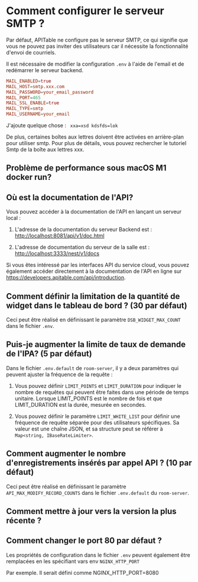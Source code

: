 # Comment configurer le serveur SMTP ?

Par défaut, APITable ne configure pas le serveur SMTP, ce qui signifie que vous ne pouvez pas inviter des utilisateurs car il nécessite la fonctionnalité d'envoi de courriels.

Il est nécessaire de modifier la configuration `.env` à l'aide de l'email et de redémarrer le serveur backend.

```conf
MAIL_ENABLED=true
MAIL_HOST=smtp.xxx.com
MAIL_PASSWORD=your_email_password
MAIL_PORT=465
MAIL_SSL_ENABLE=true
MAIL_TYPE=smtp
MAIL_USERNAME=your_email
```

J'ajoute quelque chose : `
xxa=xsd
kdsfds=lok`

De plus, certaines boîtes aux lettres doivent être activées en arrière-plan pour utiliser smtp. Pour plus de détails, vous pouvez rechercher le tutoriel Smtp de la boîte aux lettres xxx.


## Problème de performance sous macOS M1 docker run?

## Où est la documentation de l'API?

Vous pouvez accéder à la documentation de l'API en lançant un serveur local :

1. L'adresse de la documentation du serveur Backend est : <http://localhost:8081/api/v1/doc.html>

2. L'adresse de documentation du serveur de la salle est : <http://localhost:3333/nest/v1/docs>

Si vous êtes intéressé par les interfaces API du service cloud, vous pouvez également accéder directement à la documentation de l'API en ligne sur <https://developers.apitable.com/api/introduction>.

## Comment définir la limitation de la quantité de widget dans le tableau de bord ? (30 par défaut)

Ceci peut être réalisé en définissant le paramètre `DSB_WIDGET_MAX_COUNT` dans le fichier `.env`.

## Puis-je augmenter la limite de taux de demande de l'IPA? (5 par défaut)

Dans le fichier `.env.default` de `room-server`, il y a deux paramètres qui peuvent ajuster la fréquence de la requête :

1. Vous pouvez définir `LIMIT_POINTS` et `LIMIT_DURATION` pour indiquer le nombre de requêtes qui peuvent être faites dans une période de temps unitaire. Lorsque LIMIT_POINTS est le nombre de fois et que LIMIT_DURATION est la durée, mesurée en secondes.

2. Vous pouvez définir le paramètre `LIMIT_WHITE_LIST` pour définir une fréquence de requête séparée pour des utilisateurs spécifiques. Sa valeur est une chaîne JSON, et sa structure peut se référer à `Map<string, IBaseRateLimiter>`.

## Comment augmenter le nombre d'enregistrements insérés par appel API ? (10 par défaut)

Ceci peut être réalisé en définissant le paramètre `API_MAX_MODIFY_RECORD_COUNTS` dans le fichier `.env.default` du `room-server`.


## Comment mettre à jour vers la version la plus récente ?


## Comment changer le port 80 par défaut ?

Les propriétés de configuration dans le fichier `.env` peuvent également être remplacées en les spécifiant vars env `NGINX_HTTP_PORT`

Par exemple. Il serait défini comme NGINX_HTTP_PORT=8080
